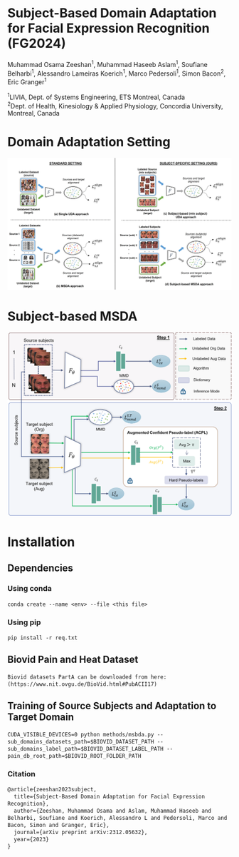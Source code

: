 # Subject-Based Domain Adaptation for Facial Expression Recognition (FG2024)
Muhammad Osama Zeeshan<sup>1</sup>, Muhammad Haseeb Aslam<sup>1</sup>, Soufiane Belharbi<sup>1</sup>, Alessandro Lameiras Koerich<sup>1</sup>, Marco Pedersoli<sup>1</sup>, Simon Bacon<sup>2</sup>, Eric Granger<sup>1</sup>

<sup>1</sup>LIVIA, Dept. of Systems Engineering, ETS Montreal, Canada <br />
<sup>2</sup>Dept. of Health, Kinesiology & Applied Physiology, Concordia University, Montreal, Canada

# Domain Adaptation Setting
<p align="center">
  <img src="./DA_Settings.jpg">
</p>

# Subject-based MSDA
<p align="center">
  <img src="./Sub_basedMSDA.png">
</p>

# Installation

## Dependencies

### Using conda

```
conda create --name <env> --file <this file>
```


### Using pip

```
pip install -r req.txt
```


## Biovid Pain and Heat Dataset

```
Biovid datasets PartA can be downloaded from here: (https://www.nit.ovgu.de/BioVid.html#PubACII17)
```

## Training of Source Subjects and Adaptation to Target Domain

```
CUDA_VISIBLE_DEVICES=0 python methods/msbda.py --sub_domains_datasets_path=$BIOVID_DATASET_PATH --sub_domains_label_path=$BIOVID_DATASET_LABEL_PATH --pain_db_root_path=$BIOVID_ROOT_FOLDER_PATH
```

### Citation
```
@article{zeeshan2023subject,
  title={Subject-Based Domain Adaptation for Facial Expression Recognition},
  author={Zeeshan, Muhammad Osama and Aslam, Muhammad Haseeb and Belharbi, Soufiane and Koerich, Alessandro L and Pedersoli, Marco and Bacon, Simon and Granger, Eric},
  journal={arXiv preprint arXiv:2312.05632},
  year={2023}
}
```

